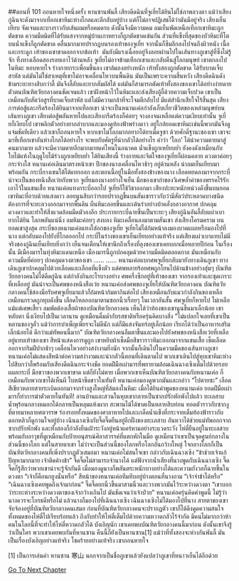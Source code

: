 ##ตอนที่ 101 ถอนหายใจหนึ่งครั้ง หานซานพันลี้
เสียงดีดฉินที่จูเยี่ยได้ยินไม่ใช่ภาพลวงตา
แม้ว่าเสียงกู่ฉินจะดังมาจากเทือกเขาหิมะห่างไกลและลึกลับอยู่บ้าง แต่ก็ไม่อาจปฏิเสธได้ว่ามันมีอยู่จริง
เสียงเย็นเยียบ จัดเจนและบางราวกับเส้นผมหรือคมดาบ ดังนั้นจึงมีความคม
ลมเย็นพัดเหนือเทือกเขาหิมะถูกตัดขาด ความมืดมิดที่ได้รับแสงจากหมู่บ้านเกาหยางก็ถูกตัดขาดเช่นกัน ส่วนที่แข็งที่สุดของบัวหิมะที่โตบนน้ำแข็งก็ถูกตัดขาด
คลื่นมากมายปรากฏบนรองเท้าของจูเยี่ย จากนั้นก็ซึมลึกลงไปจนถึงผิวหนัง เนื้อและกระดูก
เท้าของเขาขาดออกจากข้อเท้า  มันยังมีแรงเฉื่อยอยู่จึงลอยผ่านไปในเส้นทางภูเขาสู่ที่ซึ่งไม่รู้จัก ทิ้งทางเลือดสองรอยเอาไว้ด้านหลัง
จูเยี่ยไม่อาจข้ามเทือกเขาและกลับคืนสู่โลกมนุษย์ เขาตกลงไปในหิมะ หอบหายใจ ร่างกายกระเพื่อมขึ้นลง
เขาล้มลงอย่างหนัก เท้าทั้งสองถูกตัดขาด ได้รับบาดเจ็บสาหัส แต่มันไม่ใช่สาเหตุที่เขาไม่อาจเคลื่อนไหวบนพื้นดิน มันเป็นเพราะความสิ้นหวัง
เสียงดีดฉินดังข้ามระยะทางสิบกว่าลี้ มันจึงลี้ลับและยากสัมผัสได้ แต่มันก็สามารถตัดเท้าทั้งสองของเขาได้อย่างง่ายดาย
ตัวตนบัณฑิตวัยกลางคนชัดเจนแล้ว
เขาฝังหน้าไว้ในหิมะและส่งเสียงอู้อี้ด้วยความเจ็บปวด เขาเป็นเหมือนกับสัตว์อสูรที่บาดเจ็บสาหัส แต่ไม่มีความกล้าที่จะโจมตีกลับไป มีแต่สำนึกเสียใจไร้สิ้นสุด
เสียงการต่อสู้และกรีดร้องได้ยินมาจากเทือกเขา น่าจะเป็นหนานเค่อกำลังเก็บเกี่ยวชีวิตของเหล่ามนุษย์บนเส้นทางภูเขา
เสียงต่อสู้พลันหายไปและเสียงกรีดร้องก็ค่อยๆ จางลงจนเหลือแต่ความเงียบเท่านั้น
จูเยี่ยก็เงียบไป เขาพลิกตัวอย่างยากลำบากและมองดูท้องฟ้าพร่างดาว อยู่ใกล้ยอดเขาหิมะเช่นนี้พวกมันจึงดูแจ่มชัดทีเดียว แล้วเขาก็ถอนหายใจ
หากเขาไม่โลภมากอยากได้ยาเม็ดจูซา ด้วยศักดิ์ฐานะของเขา เขาจะมาที่เทือกเขาอันห่างไกลได้อย่างไร จะพบกับศัตรูที่น่ากลัวได้อย่างไร
คำว่า ‘โลภ’ ได้นำความตายมาสู่คนมากมาย แล้วจะมีความตายอีกมากมายแค่ไหนในอนาคต
น้ำแข็งถูกเหยียบย่ำ ยังคงดังเหมือนกับใบไม้แห้งในฤดูใบไม้ร่วงถูกเหยียบย่ำ
ได้ยินเสียงนี้ ร่างกายและจิตใจของจูเยี่ยก็ผ่อนคลาย ดวงตาค่อยๆ กระจ่างใส
หนานเค่อเดินมาตรงหน้าเขา ปีกของนางเคลื่อนไหวช้าๆ อยู่ด้านหลัง นำลมเย็นเยียบมาพร้อมกัน
กระบี่กางเขนใต้ได้แยกออก และตอนนี้อยู่ในมือทั้งสองข้างของนาง เลือดหยดลงมาจากกระบี่ น่าจะเป็นของหนิงสือเว่ยกับพวก
จูเยี่ยมองนางอย่างใจเย็น มือของเขากำของวิเศษล้ำค่าของพรรคไร้รักเอาไว้ในแขนเสื้อ
หนานเค่อแทงกระบี่ออกไป
จูเยี่ยก็ใช้วิชาออกมา
เสียงปะทะหนักหน่วงดังขึ้นบนยอดเขาหิมะที่อาบด้วยแสงดาว
ลอยนูนสิบกว่ารอยปรากฏขึ้นบนสันเขาราวกับว่ามีสัตว์ประหลาดบางชนิดต้องการที่จะทะลวงออกมาจากพื้นดิน
ผืนหิมะลอยขึ้นและเต้นรำอย่างบ้าคลั่งกลางอากาศ ปกคลุมดวงดาวและทำให้สิ่งแวดล้อมมืดมัวลงอีก ประกายกระบี่ฉายขึ้นเป็นระยะๆ
เสียงกู่ฉินอันลี้ลับแผ่วเบายากได้ยิน
โลกพลันแน่นิ่ง ลมหิมะค่อยๆ สงบลง หิมะเคลื่อนลงมาตามสันเขา ส่งเสียงโครมคราม
บนยอดเขาสูงสุด กระบี่ของหนานเค่อแทงใส่อกของจูเยี่ย
จูเยี่ยไม่ได้ก้มหน้าลงมองบาดแผลหรือมองไปที่นาง แต่กลับมองไปยังที่ไกลออกไป
กระบี่ในร่างของเขาเย็นเยียบอย่างแท้จริง แต่เสียงแผ่วเบาแทบไม่มีจริงของกู่ฉินเย็นเยียบยิ่งกว่า
เย็นจนเตือนให้เขานึกถึงเรื่องที่ลุงของเขาเคยบอกเมื่อหลายปีก่อน
ในเรื่องนั้น มีเมืองมารในทุ่งหิมะแดนเหนือ เมืองมารนี้ถูกปกคลุมด้วยความมืดมิดตลอดกาล
มันเหมือนกับความมืดที่ค่อยๆ ปกคลุมดวงตาของเขา
……
……
หนานเค่อแบกศพจูเยี่ยกลับมายังทางเดินภูเขา
ทางเดินภูเขาปกคลุมไปด้วยเลือดและเลือดที่แข็งตัว แต่ศพหลายร้อยศพถูกโยนไปด้านข้างอย่างสุ่มๆ
บัณฑิตวัยกลางคนไม่ได้ดีดกู่ฉิน แต่กำลังกินอะไรบางอย่าง ศพครึ่งซีกอยู่ที่เท้าของเขา จากรองเท้าและชุดเกราะที่เหลืออยู่ มันน่าจะเป็นศพของหนิงสือเว่ย
หนานเค่อส่งศพของจูเยี่ยให้บัณฑิตวัยกลางคน
บัณฑิตวัยกลางคนใช้สองมือรับศพจูเยี่ยมาแล้วก็ก้มหน้าก้มตากินต่อไป
เสียงเหมือนกับแมวกำลังกินของเหลือ เหมือนกรวดถูกทุบดังขึ้น
เลือดไหลออกมาตามซอกนิ้วเรื่อยๆ
ในเวลาอันสั้น ศพจูเยี่ยก็หายไป ไม่เหลือแม้แต่เศษเสี้ยว
ลมพัดต้องเสื้อผ้าของบัณฑิตวัยกลางคน เห็นได้ว่าท้องของเขานูนขึ้นมาเล็กน้อย
เขาหลับตา นิ่งเงียบไปเป็นเวลานาน ดูเหมือนดื่มด่ำกับรสชาติหรือครุ่นคิดบางสิ่ง
“ไม่แปลกใจเลยที่เขาเป็นหลานของจูลั่ว แม้ว่าการบำเพ็ญเพียรจะไม่ดีนัก แต่ก็มีแสงจันทร์อยู่เล็กน้อย เรียกได้ว่าเป็นอาหารเสริมเล็กน้อยได้ ดีกว่าแม่ทัพคนนี้มาก”
บัณฑิตวัยกลางคนลืมตาขึ้นและมองไปยังศพของหนิงสือเว่ยที่เหลืออยู่แทบเท้าของเขา สีหน้าแสดงการดูถูก
เขาหยิบผ้าเช็ดมือสีขาวราวหิมะออกมาจากแขนเสื้อ เช็ดเลือดออกจากริมฝีปากช้าๆ เคลื่อนไหวอย่างสง่างามยิ่งนัก จากนั้นก็เดินไปในความมืดของเส้นทางภูเขา
หนานเค่อไม่แสดงสีหน้าต่อความสง่างามและน่ากลัวนี้ตอนที่เดินตามไป
พวกเขาเดินไปสู่หุบเขาหิมะห่างไปสิบกว่าลี้พร้อมกับเสียงดีดฉินกระจ่างชัด
ยอดฝีมือเผ่ามารที่พยายามล้อมเฉินฉางเซิงเต็มไปด้วยรอยแผลกระบี่ มือขวาของพวกเขาขาด แต่ก็ยังไม่ตาย
เมื่อพวกเขาเห็นบัณฑิตวัยกลางคนกับหนานเค่อ ก็เหมือนกับพวกเขาได้เห็นผี ใบหน้าซีดขาวในทันที
หนานเค่อมองดูพวกมันและกล่าว “ไปตายซะ”
เลือดสีเขียวหลายสายระเบิดออกมาจากร่างสูงใหญ่ที่ล้มลงในหิมะ
เมื่อได้ยินคำพูดของหนานเค่อ ยอดฝีมือเผ่ามารก็ทำการฆ่าตัวตายในทันที!
ลานบ้านและสวนในหุบเขากลายเป็นซากปรักหักพังไปแล้ว ทะเลสาบน้ำพุร้อนกลางหมอกได้กลายเป็นหลุมแห้งผาก สะพานไม้ได้ขาดเป็นหลายสิบท่อน ทอดตัวราวกับซากงูที่ตายมาหลายศตวรรษ ร่องรอยทั้งหมดของศาลาหายไปและเกล็ดน้ำแข็งที่กระจายเต็มท้องฟ้าราวกับดอกหลิวก็ดูกวนใจอยู่บ้าง
เฉินฉางเซิงกับจี๊ดจี๊ดยืนอยู่อีกฝั่งของทะเลสาบ อันหวาได้ช่วยแม่ทัพออกจากซากปรักหักพัง และทั้งสองก็กำลังยืนเฝ้าระวังอยู่หน้าแคร่หามอย่างระแวดระวัง
ไห่ตี๋ยืนอยู่ในทะเลสาบพร้อมกับอาวุธที่ดูเหมือนกับป้ายอนุสรณ์ศิลาสวรรค์ที่แตกหักในมือ ดูเหมือนว่าเขาเป็นจุดศูนย์กลางในส่วนนี้ของโลก
แต่ในสายตาเขา ไม่ว่าจะเป็นส่วนนี้ของโลกหรือโลกอันกว้างใหญ่ ใจกลางโลกก็เป็นบัณฑิตวัยกลางคนที่เพิ่งปรากฏตัวเสมอมา
หนานเค่อไม่สนใจเขา กล่าวกับเฉินฉางเซิง “ข้าช่วยเจ้าแก้ปัญหามากมาย เจ้าติดค้างข้า”
จี๊ดจี๊ดไม่สามารถจำนางได้ แต่ฟังจากน้ำเสียงที่นางพูดกับเฉินฉางเซิง จี๊ดจี๊ดก็รู้สึกว่าพวกเขาน่าจะรู้จักกันดี เมื่อมองดูนางก็พลันตระหนักบางอย่างได้และความกังวลก็ฉายขึ้นในดวงตา
“เจ้าก็คือนกยูงนั่นหรือ”
สีหน้าของหนานเค่อทึมทึบอยู่บ้างตอนที่นางถาม “เจ้าจำข้าได้หรือ”
“เฉินฉางเซิงเคยพูดถึงเจ้ามาก่อน”
จี๊ดจี๊ดยกนิ้วขึ้นมาสามนิ้วและวางพวกมันไว้ระหว่างดวงตา “เขาบอกว่าระยะห่างระหว่างดวงตาของเจ้ากว้างเกินไป มันชัดเจนว่าเจ้าป่วย”
หนานเค่อครุ่นคิดคำพูดนี้ ไม่รู้ว่านางควรจะโกรธดีหรือไม่ แล้วนางก็มองไปที่เฉินฉางเซิง
เฉินฉางเซิงไม่ได้มองไปที่นาง สายตาของเขาจับจ้องอยู่ที่บัณฑิตวัยกลางคนเสมอ
ก่อนที่บัณฑิตวัยกลางคนจะปรากฏตัว เขาก็ได้ดึงดูดความสนใจทั้งหมดของไห่ตี๋ไปเรียบร้อยแล้ว ถึงกับทำให้ไห่ตี๋เต็มไปด้วยความหวาดกลัวไร้จำกัด
มีคนไม่มากกว่าห้าคนในโลกนี้ที่จะทำให้ไห่ตี๋หวาดกลัวได้
บังเอิญนัก เขาเคยพบบัณฑิตวัยกลางคนนี้มาก่อน ดังนั้นเขาจึงรู้ว่าเป็นใคร
พวกเขาเคยพบกันที่หานซาน
คืนนี้ก็ยังเป็นหานซาน[1]
แม้ว่าที่ทั้งสองจะห่างกันพันลี้
มันเป็นเรื่องบังเอิญอย่างแท้จริง โชคร้ายอย่างแท้จริง
เขาถอนหายใจ

[1] เป็นการเล่นคำ หานซาน 寒山 นอกจากเป็นชื่อภูเขาแล้วยังแปลว่าภูเขาที่หนาวเย็นได้อีกด้วย


[Go To Next Chapter]( ./774.md)